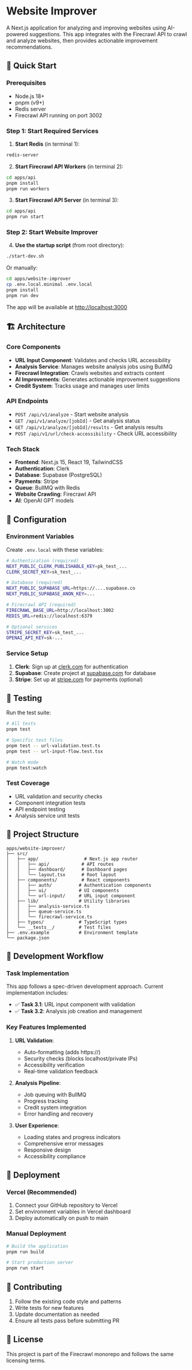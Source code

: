 # Website Improver

A Next.js application for analyzing and improving websites using AI-powered suggestions. This app integrates with the Firecrawl API to crawl and analyze websites, then provides actionable improvement recommendations.

## 🚀 Quick Start

### Prerequisites

- Node.js 18+
- pnpm (v9+)
- Redis server
- Firecrawl API running on port 3002

### Step 1: Start Required Services

1. **Start Redis** (in terminal 1):
```bash
redis-server
```

2. **Start Firecrawl API Workers** (in terminal 2):
```bash
cd apps/api
pnpm install
pnpm run workers
```

3. **Start Firecrawl API Server** (in terminal 3):
```bash
cd apps/api
pnpm run start
```

### Step 2: Start Website Improver

4. **Use the startup script** (from root directory):
```bash
./start-dev.sh
```

Or manually:
```bash
cd apps/website-improver
cp .env.local.minimal .env.local
pnpm install
pnpm run dev
```

The app will be available at [http://localhost:3000](http://localhost:3000)

## 🏗️ Architecture

### Core Components

- **URL Input Component**: Validates and checks URL accessibility
- **Analysis Service**: Manages website analysis jobs using BullMQ
- **Firecrawl Integration**: Crawls websites and extracts content
- **AI Improvements**: Generates actionable improvement suggestions
- **Credit System**: Tracks usage and manages user limits

### API Endpoints

- `POST /api/v1/analyze` - Start website analysis
- `GET /api/v1/analyze/[jobId]` - Get analysis status
- `GET /api/v1/analyze/[jobId]/results` - Get analysis results
- `POST /api/v1/url/check-accessibility` - Check URL accessibility

### Tech Stack

- **Frontend**: Next.js 15, React 19, TailwindCSS
- **Authentication**: Clerk
- **Database**: Supabase (PostgreSQL)
- **Payments**: Stripe
- **Queue**: BullMQ with Redis
- **Website Crawling**: Firecrawl API
- **AI**: OpenAI GPT models

## 🔧 Configuration

### Environment Variables

Create `.env.local` with these variables:

```bash
# Authentication (required)
NEXT_PUBLIC_CLERK_PUBLISHABLE_KEY=pk_test_...
CLERK_SECRET_KEY=sk_test_...

# Database (required)
NEXT_PUBLIC_SUPABASE_URL=https://....supabase.co
NEXT_PUBLIC_SUPABASE_ANON_KEY=...

# Firecrawl API (required)
FIRECRAWL_BASE_URL=http://localhost:3002
REDIS_URL=redis://localhost:6379

# Optional services
STRIPE_SECRET_KEY=sk_test_...
OPENAI_API_KEY=sk-...
```

### Service Setup

1. **Clerk**: Sign up at [clerk.com](https://clerk.com) for authentication
2. **Supabase**: Create project at [supabase.com](https://supabase.com) for database
3. **Stripe**: Set up at [stripe.com](https://stripe.com) for payments (optional)

## 🧪 Testing

Run the test suite:
```bash
# All tests
pnpm test

# Specific test files
pnpm test -- url-validation.test.ts
pnpm test -- url-input-flow.test.tsx

# Watch mode
pnpm test:watch
```

### Test Coverage

- URL validation and security checks
- Component integration tests
- API endpoint testing
- Analysis service unit tests

## 📁 Project Structure

```
apps/website-improver/
├── src/
│   ├── app/                 # Next.js app router
│   │   ├── api/            # API routes
│   │   ├── dashboard/      # Dashboard pages
│   │   └── layout.tsx      # Root layout
│   ├── components/         # React components
│   │   ├── auth/          # Authentication components
│   │   ├── ui/            # UI components
│   │   └── url-input/     # URL input component
│   ├── lib/               # Utility libraries
│   │   ├── analysis-service.ts
│   │   ├── queue-service.ts
│   │   └── firecrawl-service.ts
│   ├── types/             # TypeScript types
│   └── __tests__/         # Test files
├── .env.example           # Environment template
└── package.json
```

## 🔄 Development Workflow

### Task Implementation

This app follows a spec-driven development approach. Current implementation includes:

- ✅ **Task 3.1**: URL input component with validation
- ✅ **Task 3.2**: Analysis job creation and management

### Key Features Implemented

1. **URL Validation**:
   - Auto-formatting (adds https://)
   - Security checks (blocks localhost/private IPs)
   - Accessibility verification
   - Real-time validation feedback

2. **Analysis Pipeline**:
   - Job queuing with BullMQ
   - Progress tracking
   - Credit system integration
   - Error handling and recovery

3. **User Experience**:
   - Loading states and progress indicators
   - Comprehensive error messages
   - Responsive design
   - Accessibility compliance

## 🚀 Deployment

### Vercel (Recommended)

1. Connect your GitHub repository to Vercel
2. Set environment variables in Vercel dashboard
3. Deploy automatically on push to main

### Manual Deployment

```bash
# Build the application
pnpm run build

# Start production server
pnpm run start
```

## 🤝 Contributing

1. Follow the existing code style and patterns
2. Write tests for new features
3. Update documentation as needed
4. Ensure all tests pass before submitting PR

## 📝 License

This project is part of the Firecrawl monorepo and follows the same licensing terms.